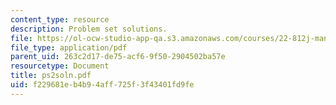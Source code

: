 ```yaml
---
content_type: resource
description: Problem set solutions.
file: https://ol-ocw-studio-app-qa.s3.amazonaws.com/courses/22-812j-managing-nuclear-technology-spring-2004/f229681eb4b94aff725f3f43401fd9fe_ps2soln.pdf
file_type: application/pdf
parent_uid: 263c2d17-de75-acf6-9f50-2904502ba57e
resourcetype: Document
title: ps2soln.pdf
uid: f229681e-b4b9-4aff-725f-3f43401fd9fe
---
```

